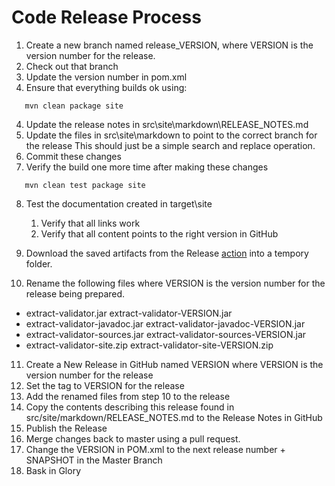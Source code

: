 # Code Release Process
1. Create a new branch named release_VERSION, where VERSION is the version number for the release.
2. Check out that branch
3. Update the version number in pom.xml
3. Ensure that everything builds ok using:
```
   mvn clean package site
```
4. Update the release notes in src\site\markdown\RELEASE_NOTES.md
5. Update the files in src\site\markdown to point to the correct branch for the release
   This should just be a simple search and replace operation.
6. Commit these changes
7. Verify the build one more time after making these changes
```
   mvn clean test package site
```
8. Test the documentation created in target\site
   1. Verify that all links work
   2. Verify that all content points to the right version in GitHub
9. Download the saved artifacts from the Release
[action](https://github.com/CDCGov/CDC_IIS_Open_Tools/actions)
into a tempory folder.

10. Rename the following files where VERSION is the version number for the release being
prepared.

* extract-validator.jar extract-validator-VERSION.jar
* extract-validator-javadoc.jar extract-validator-javadoc-VERSION.jar
* extract-validator-sources.jar extract-validator-sources-VERSION.jar
* extract-validator-site.zip extract-validator-site-VERSION.zip

11. Create a New Release in GitHub named VERSION where VERSION is the version number for the release
12. Set the tag to VERSION for the release
13. Add the renamed files from step 10 to the release
14. Copy the contents describing this release found in src/site/markdown/RELEASE_NOTES.md to the Release Notes in GitHub
15. Publish the Release
16. Merge changes back to master using a pull request.
17. Change the VERSION in POM.xml to the next release number + SNAPSHOT in the Master Branch
18. Bask in Glory

